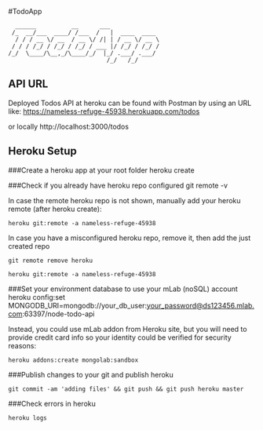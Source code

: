 #TodoApp

      ______          __      ___              
     /_  __/___  ____/ /___  /   |  ____  ____ 
      / / / __ \/ __  / __ \/ /| | / __ \/ __ \
     / / / /_/ / /_/ / /_/ / ___ |/ /_/ / /_/ /
    /_/  \____/\__,_/\____/_/  |_/ .___/ .___/ 
                                /_/   /_/     

## API URL

Deployed Todos API at heroku can be found with Postman by using an URL like:
https://nameless-refuge-45938.herokuapp.com/todos

or locally
http://localhost:3000/todos

## Heroku Setup

###Create a heroku app at your root folder
    heroku create

###Check if you already have heroku repo configured
    git remote -v

In case the remote heroku repo is not shown, manually add your heroku remote (after heroku create):

    heroku git:remote -a nameless-refuge-45938

In case you have a misconfigured heroku repo, remove it, then add the just created repo

    git remote remove heroku

    heroku git:remote -a nameless-refuge-45938

###Set your environment database to use your mLab (noSQL) account
    heroku config:set MONGODB_URI=mongodb://your_db_user:your_password@ds123456.mlab.com:63397/node-todo-api

Instead, you could use mLab addon from Heroku site, but you will need to provide credit card info so your identity could be verified for security reasons:

    heroku addons:create mongolab:sandbox

###Publish changes to your git and publish heroku

    git commit -am 'adding files' && git push && git push heroku master

###Check errors in heroku

    heroku logs


